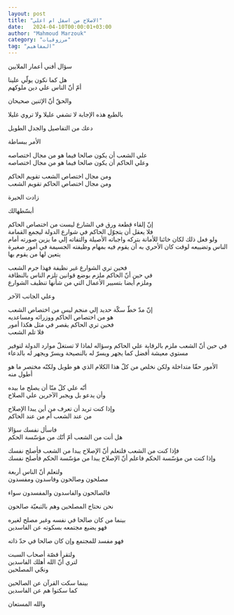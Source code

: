 ```yaml
---
layout: post
title: "الاصلاح من اسفل ام اعلي"
date:   2024-04-10T00:00:01+03:00
author: "Mahmoud Marzouk"
category: "مرزوقيات"
tag: "المفاهيم"
---
```



سؤال أفني أعمار الملايين

هل كما نكون يولّي علينا  
أمّ أنّ الناس علي دين ملوكهم

والحقّ أنّ الإثنين صحيحان

بالطبع هذه الإجابة لا تشفي عليلا ولا تروي غليلا

دعك من التفاصيل والجدل الطويل

الأمر ببساطة

علي الشعب أن يكون صالحا فيما هو من مجال اختصاصه  
وعلي الحاكم أن يكون صالحا فيما هو من مجال اختصاصه

ومن مجال اختصاص الشعب تقويم الحاكم  
ومن مجال اختصاص الحاكم تقويم الشعب

زادت الحيرة

أبسّطهالك

إنّ إلقاء قطعة ورق في الشارع ليست من اختصاص الحاكم  
فلا يعقل أن يتجوّل الحاكم في شوارع الدولة ليجمع القمامة  
ولو فعل ذلك لكان خائنا للأمانة بتركه واجباته الأصيلة والتفاته إلي ما
يزين صورته أمام الناس وتضييعه لوقت كان الأحري به أن يقوم فيه بمهام
وظيفته الجسيمة في أمور صغيرة يتعين لها من يقوم بها

فحين تري الشوارع غير نظيفة فهذا جرم الشعب  
في حين أنّ الحاكم ملزم بوضع قوانين تلزم الناس بالنظافة  
وملزم أيضا بتسيير الأعمال التي من شأنها تنظيف الشوارع

وعلي الجانب الآخر

إنّ مدّ خطّ سكّة حديد إلي منجم ليس من اختصاص الشعب  
هو من اختصاص الحاكم ووزرائه ومساعديه  
فحين تري الحاكم يقصر في مثل هكذا أمور  
فلا تلم الشعب

في حين أنّ الشعب ملزم بالرقابة علي الحاكم وسؤاله لماذا لا
تستغلّ موارد الدولة لتوفير مستوي معيشة أفضل كما يجهر ويسرّ له بالنصيحة
ويسرّ ويجهر له بالدعاء

الأمور حقّا متداخلة ولكن نخلص من كلّ هذا الكلام الذي هو
طويل ولكنّه مختصر ما هو أطول منه

أنّه علي كلّ منّا أن يصلح ما بيده  
وأن يدعو بل ويجبر الآخرين علي الصلاح

وإذا كنت تريد أن تعرف من أين يبدا الإصلاح  
من عند الشعب أم من عند الحاكم

فاسأل نفسك سؤالا  
هل أنت من الشعب أمّ أنّك من مؤسّسة الحكم

فإذا كنت من الشعب فلتعلم أنّ الإصلاح يبدا من الشعب فأصلح
نفسك  
وإذا كنت من مؤسّسة الحكم فاعلم أنّ الإصلاح يبدا من مؤسّسة الحكم فأصلح
نفسك

ولتعلم أنّ الناس أربعة  
مصلحون وصالحون وفاسدون ومفسدون

فالصالحون والفاسدون والمفسدون سواء

نحن نحتاج المصلحين وهم بالتبعيّة صالحون

بينما من كان صالحا في نفسه وغير مصلح لغيره  
فهو يضيع مجتمعه بسكوته عن الفاسدين

فهو مفسد للمجتمع وإن كان صالحا في حدّ ذاته

ولتقرأ قصّة أصحاب السبت  
لتري أنّ الله أهلك الفاسدين  
ونجّي المصلحين

بينما سكت القرآن عن الصالحين  
كما سكتوا هم عن الفاسدين

والله المستعان
